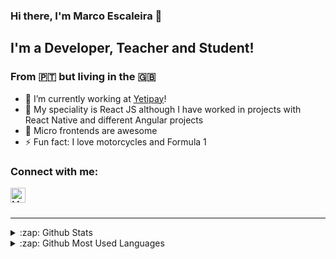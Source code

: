 ### Hi there, I'm Marco Escaleira 👋

## I'm a Developer, Teacher and Student!

### From 🇵🇹 but living in the 🇬🇧

- 🔭 I’m currently working at [Yetipay](https://www.yetipay.me/)!
- 🌱 My speciality is React JS although I have worked in projects with React Native and different Angular projects
- 🚀 Micro frontends are awesome
- ⚡ Fun fact: I love motorcycles and Formula 1

### Connect with me:

[<img align="left" alt="Marco Escaleira | LinkedIn" width="24px" src="https://upload.wikimedia.org/wikipedia/commons/thumb/c/ca/LinkedIn_logo_initials.png/600px-LinkedIn_logo_initials.png" color="blue" />][linkedin]

<br />
<br />

---

<details>
  <summary>:zap: Github Stats</summary>

  [<img align="left" alt="MarcoEscaleira's Github Stats" src="https://github-readme-stats.vercel.app/api?username=marcoescaleira&show_icons=true&theme=radical" />](https://github.com/anuraghazra/github-readme-stats)

</details>

<details>
  <summary>:zap: Github Most Used Languages</summary>

  [<img align="left" alt="MarcoEscaleira's Github Most Used Languages" src="https://github-readme-stats.vercel.app/api/top-langs/?username=marcoescaleira&layout=compact&hide=php" />](https://github.com/anuraghazra/github-readme-stats)

</details>

[beacon]: https://beacon.com/
[linkedin]: https://linkedin.com/in/marco-escaleira00
